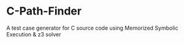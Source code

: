 # C-Path-Finder

A test case generator for C source code using Memorized Symbolic Execution & z3 solver
